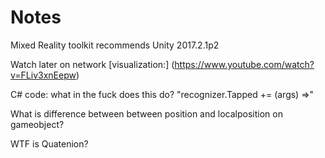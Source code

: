 # Notes

Mixed Reality toolkit recommends Unity 2017.2.1p2

Watch later on network [visualization:] (https://www.youtube.com/watch?v=FLiv3xnEepw)


C# code: what in the fuck does this do? "recognizer.Tapped += (args) =>"

What is difference between between position and localposition on gameobject?

WTF is Quatenion?

